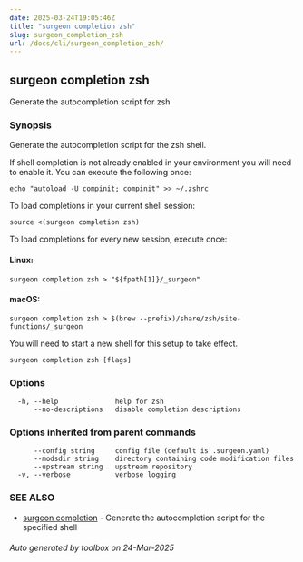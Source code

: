```yaml
---
date: 2025-03-24T19:05:46Z
title: "surgeon completion zsh"
slug: surgeon_completion_zsh
url: /docs/cli/surgeon_completion_zsh/
---
```

## surgeon completion zsh

Generate the autocompletion script for zsh

### Synopsis

Generate the autocompletion script for the zsh shell.

If shell completion is not already enabled in your environment you will need
to enable it.  You can execute the following once:

	echo "autoload -U compinit; compinit" >> ~/.zshrc

To load completions in your current shell session:

	source <(surgeon completion zsh)

To load completions for every new session, execute once:

#### Linux:

	surgeon completion zsh > "${fpath[1]}/_surgeon"

#### macOS:

	surgeon completion zsh > $(brew --prefix)/share/zsh/site-functions/_surgeon

You will need to start a new shell for this setup to take effect.


```
surgeon completion zsh [flags]
```

### Options

```
  -h, --help              help for zsh
      --no-descriptions   disable completion descriptions
```

### Options inherited from parent commands

```
      --config string     config file (default is .surgeon.yaml)
      --modsdir string    directory containing code modification files
      --upstream string   upstream repository
  -v, --verbose           verbose logging
```

### SEE ALSO

* [surgeon completion](/surgeon/docs/cli/surgeon_completion/)	 - Generate the autocompletion script for the specified shell

###### Auto generated by toolbox on 24-Mar-2025
